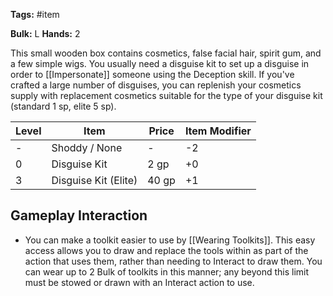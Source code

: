 **Tags:** #item

**Bulk:** L
**Hands:** 2

This small wooden box contains cosmetics, false facial hair, spirit gum, and a few simple wigs. You usually need a disguise kit to set up a disguise in order to [[Impersonate]] someone using the Deception skill. If you've crafted a large number of disguises, you can replenish your cosmetics supply with replacement cosmetics suitable for the type of your disguise kit (standard 1 sp,  elite 5 sp). 

| **Level** | **Item**             | **Price** | **Item Modifier** |
| --------- | -------------------- | --------- | ----------------- |
| -         | Shoddy / None        | -         | -2                |
| 0         | Disguise Kit         | 2 gp      | +0                |
| 3         | Disguise Kit (Elite) | 40 gp     | +1                |

## Gameplay Interaction

- You can make a toolkit easier to use by [[Wearing Toolkits]]. This easy access allows you to draw and replace the tools within as part of the action that uses them, rather than needing to Interact to draw them. You can wear up to 2 Bulk of toolkits in this manner; any beyond this limit must be stowed or drawn with an Interact action to use.